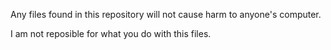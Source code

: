 Any files found in this repository will not cause harm to anyone's computer.

I am not reposible for what you do with this files.
